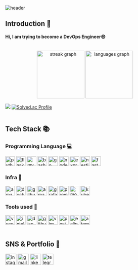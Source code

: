 ![header](https://capsule-render.vercel.app/api?type=slice&color=auto&height=200&section=header&text=Hello&desc=I'm%20JaeMin&fontSize=60&rotate=14&fontAlignY=25&fontAlign=75&descAlignY=43&descAlign=80&&animation=twinkling)

<div align=left>

## Introduction :raised_hands:
<h4>Hi, I am trying to become a DevOps Engineer😎</h4><br>

<div align="center">
  <img src="https://streak-stats.demolab.com?user=rlawoals2590&locale=en&mode=weekly&theme=radical&hide_border=false&border_radius=5" height="150" alt="streak graph"  />
  <img src="https://github-readme-stats.vercel.app/api/top-langs?username=rlawoals2590&locale=en&hide_title=false&layout=compact&card_width=320&langs_count=5&theme=radical&hide_border=false" height="150" alt="languages graph"  />
</div>

<a href="https://github.com/rlawoals2590"><img src="https://hits.seeyoufarm.com/api/count/incr/badge.svg?url=https%3A%2F%2Fgithub.com%2Frlawoals2590&count_bg=%23000000&title_bg=%23000000&icon=github.svg&icon_color=%23E7E7E7&title=GitHub&edge_flat=false)"/></a>
[![Solved.ac Profile](http://mazassumnida.wtf/api/mini/generate_badge?boj=ni20586370)](https://solved.ac/ni20586370)
<br/><br/>


## Tech Stack 📚
### Programming Language :computer:
<img src="https://skillicons.dev/icons?i=py" height="30" alt="python logo"  />
<img src="https://skillicons.dev/icons?i=flask" height="30" alt="flask logo"  />
<img src="https://skillicons.dev/icons?i=mysql" height="30" alt="mysql logo"  />
<img src="https://skillicons.dev/icons?i=bash" height="30" alt="bash logo"  />
<img src="https://skillicons.dev/icons?i=go" height="30" alt="go logo"  />
<img src="https://skillicons.dev/icons?i=nodejs" height="30" alt="nodejs logo"  />
<img src="https://skillicons.dev/icons?i=express" height="30" alt="express logo"  />
<img src="https://skillicons.dev/icons?i=nestjs" height="30" alt="nestjs logo"  />
<img src="https://skillicons.dev/icons?i=fastapi" height="30" alt="fastapi logo"  />
<br/>

### Infra :house_with_garden:
<img src="https://skillicons.dev/icons?i=aws" height="30" alt="amazonwebservices logo"  />
<img src="https://skillicons.dev/icons?i=docker" height="30" alt="docker logo"  />
<img src="https://skillicons.dev/icons?i=github" height="30" alt="github logo"  />
<img src="https://skillicons.dev/icons?i=dynamodb" height="30" alt="amazondynamodb logo"  />
<img src="https://skillicons.dev/icons?i=grafana" height="30" alt="grafana logo"  />
<img src="https://skillicons.dev/icons?i=prometheus" height="30" alt="prometheus logo"  />
<img src="https://skillicons.dev/icons?i=mongodb" height="30" alt="mongodb logo"  />
<img src="https://skillicons.dev/icons?i=kubernetes" height="30" alt="kubernetes logo"  />
<br/>

### Tools used :hammer:
<img src="https://skillicons.dev/icons?i=vscode" height="30" alt="vscode logo"  />
<img src="https://skillicons.dev/icons?i=idea" height="30" alt="intellijidea logo"  />
<img src="https://skillicons.dev/icons?i=discord" height="30" alt="discord logo"  />
<img src="https://skillicons.dev/icons?i=github" height="30" alt="github logo"  />
<img src="https://skillicons.dev/icons?i=vim" height="30" alt="vim logo"  />
<img src="https://skillicons.dev/icons?i=postman" height="30" alt="postman logo"  />
<img src="https://skillicons.dev/icons?i=eclipse" height="30" alt="eclipseide logo"  />
<img src="https://skillicons.dev/icons?i=atom" height="30" alt="atom logo"  />
<br/><br/>


## SNS & Portfolio 🎨
<img src="https://img.shields.io/static/v1?message=Instagram&logo=instagram&label=&color=E4405F&logoColor=white&labelColor=&style=for-the-badge" height="35" alt="instagram logo"  />
<img src="https://img.shields.io/static/v1?message=Gmail&logo=gmail&label=&color=D14836&logoColor=white&labelColor=&style=for-the-badge" height="35" alt="gmail logo"  />
<img src="https://img.shields.io/static/v1?message=LinkedIn&logo=linkedin&label=&color=0077B5&logoColor=white&labelColor=&style=for-the-badge" height="35" alt="linkedin logo"  />
<img src="https://img.shields.io/static/v1?message=Telegram&logo=telegram&label=&color=2CA5E0&logoColor=white&labelColor=&style=for-the-badge" height="35" alt="telegram logo"  />
<br/><br/>
